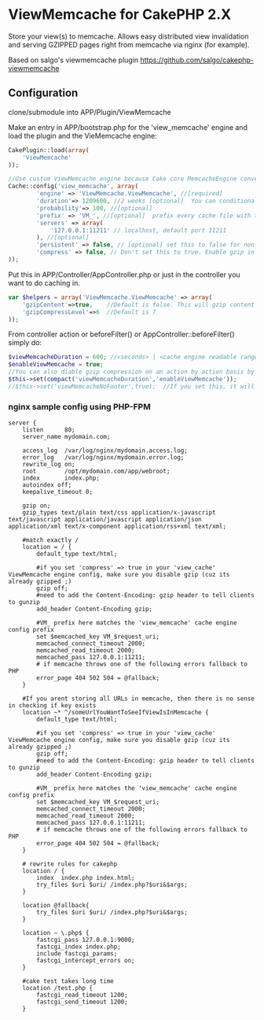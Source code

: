 # ViewMemcache for CakePHP 2.X

Store your view(s) to memcache.  Allows easy distributed view invalidation and serving GZIPPED pages right from memcache via nginx (for example).

Based on salgo's viewmemcache plugin https://github.com/salgo/cakephp-viewmemcache

## Configuration

clone/submodule into APP/Plugin/ViewMemcache

Make an entry in APP/bootstrap.php for the 'view_memcache' engine and load the plugin and the VieMemcache engine:

```php
CakePlugin::load(array(
	'ViewMemcache'
));

//Use custom ViewMemcache engine because Cake core MemcacheEngine converts '/' to '_'
Cache::config('view_memcache', array(
		'engine' => 'ViewMemcache.ViewMemcache', //[required]
		'duration'=> 1209600, //2 weeks [optional]  You can conditionally set this in your controller and or action, see below
		'probability'=> 100, //[optional]
		'prefix' => 'VM_', //[optional]  prefix every cache file with this string. If you change, make sure to update your nginx conf
		'servers' => array(
			'127.0.0.1:11211' // localhost, default port 11211
		), //[optional]
		'persistent' => false, // [optional] set this to false for non-persistent connections
		'compress' => false, // Don't set this to true. Enable gzip in the helper
));
 ```
 
Put this in APP/Controller/AppController.php or just in the controller you want to do caching in.  

```php
var $helpers = array('ViewMemcache.ViewMemcache' => array(
	'gzipContent'=>true,	//Default is false. This will gzip content before pushing into memcache. Allows nginx to serve gzipped directly ;)
	'gzipCompressLevel'=>6	//Default is 7
));  
```

From controller action or beforeFilter() or AppController::beforeFilter() simply do:

```php
$viewMemcacheDuration = 600; //<seconds> | <cache engine readable range, ex: '+30 days'>;	//This is optional. If not set, will use
$enableViewMemcache = true;
//You can also diable gzip compression on an action by action basis by doing $this->set('viewMemcacheDisableGzip',true);
$this->set(compact('viewMemcacheDuration','enableViewMemcache'));
//$this->set('viewMemcacheNoFooter',true);	//If you set this, it will omit the HTML comment
```

### nginx sample config using PHP-FPM

```
server {
    listen      80;
	server_name mydomain.com;
        
    access_log  /var/log/nginx/mydomain.access.log;
    error_log   /var/log/nginx/mydomain.error.log;
    rewrite_log on;
    root        /opt/mydomain.com/app/webroot;
    index       index.php;
    autoindex off;
    keepalive_timeout 0;
    
	gzip on;    
   	gzip_types text/plain text/css application/x-javascript text/javascript application/javascript application/json application/xml text/x-component application/rss+xml text/xml;
		
	#match exactly /
    location = / { 
   		default_type text/html;
   		
   		#if you set 'compress' => true in your 'view_cache' ViewMemcache engine config, make sure you disable gzip (cuz its already gzipped ;) 
   		gzip off;
   		#need to add the Content-Encoding: gzip header to tell clients to gunzip
   		add_header Content-Encoding gzip;
   		
		#VM_ prefix here matches the 'view_memcache' cache engine config prefix
		set $memcached_key VM_$request_uri;
		memcached_connect_timeout 2000;
		memcached_read_timeout 2000;
		memcached_pass 127.0.0.1:11211;
		# if memcache throws one of the following errors fallback to PHP
		error_page 404 502 504 = @fallback;
	}

	#If you arent storing all URLs in memcache, then there is no sense in checking if key exists
    location ~* ^/someUrlYouWantToSeeIfViewIsInMemcache { 
   		default_type text/html;
   		
   		#if you set 'compress' => true in your 'view_cache' ViewMemcache engine config, make sure you disable gzip (cuz its already gzipped ;) 
   		gzip off;
   		#need to add the Content-Encoding: gzip header to tell clients to gunzip
   		add_header Content-Encoding gzip;
   		
		#VM_ prefix here matches the 'view_memcache' cache engine config prefix
		set $memcached_key VM_$request_uri;
		memcached_connect_timeout 2000;
		memcached_read_timeout 2000;
		memcached_pass 127.0.0.1:11211;
		# if memcache throws one of the following errors fallback to PHP
		error_page 404 502 504 = @fallback;
	}
			
	# rewrite rules for cakephp
    location / {        
        index  index.php index.html;
        try_files $uri $uri/ /index.php?$uri&$args;
    }

	location @fallback{
		try_files $uri $uri/ /index.php?$uri&$args;
	}
	
	location ~ \.php$ {
		fastcgi_pass 127.0.0.1:9000;
		fastcgi_index index.php;
		include fastcgi_params;
		fastcgi_intercept_errors on;
	}
	
	#cake test takes long time
	location /test.php {
		fastcgi_read_timeout 1200;
    	fastcgi_send_timeout 1200;
	}
```

